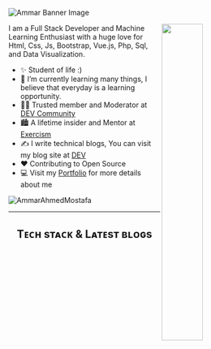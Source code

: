 <!-- Banner -->
![Ammar Banner Image](./banner.png)

<!-- Night Owl Image -->
<div>
  <img align="right" width="40%" src="[https://owlbertsio-resized.s3.amazonaws.com/Popper.psd.full.pn](https://scontent.fcai19-11.fna.fbcdn.net/v/t39.30808-6/482196646_1785351425631958_5924744337141864186_n.jpg?_nc_cat=111&ccb=1-7&_nc_sid=cc71e4&_nc_eui2=AeFnN1yYCbtZvUfZE7PL_fO8W564NL4Vi91bnrg0vhWL3WVO9guePVCrPdWatO2zFXyxBjAxCR6VNjLUbEJWjKlt&_nc_ohc=-hHOHVnPYS8Q7kNvwGZx318&_nc_oc=Adks7Oie0XXHzu8N1x0a-ydzeYVCgfxnJBhpR6rdBjypKS3sSsWGT1IMgtAenU3JzcE&_nc_zt=23&_nc_ht=scontent.fcai19-11.fna&_nc_gid=QF6Im7org458dNRSMJV2Dw&oh=00_AfFZWFBxVNd3qrFhPUcQ4vt1OOxyb4xORTc5Ygs0Inh0GQ&oe=681EB300)g">
</div>



<!-- Start Intro -->
<p align="left">
I am a Full Stack Developer and Machine Learning Enthusiast with a huge love for Html, Css, Js, Bootstrap, Vue.js,  Php,  Sql, and Data Visualization.
</p>

- ✨ Student of life :)
- 🌱 I’m currently learning many things, I believe that everyday is a learning opportunity.
- 💁‍♂️ Trusted member and Moderator at [DEV Community](https://dev.to)
- 🏙 A lifetime insider and Mentor at [Exercism](https://exercism.org/profiles/Kiran1689)
- ✍ I write technical blogs, You can visit my blog site at [DEV](https://eng-ammar.com/)
- ❤ Contributing to Open Source
- 💻 Visit my [Portfolio](https://eng-ammar.com/) for more details about me

<!-- Profile Count Badge -->
<p align="left">
  <img src="https://komarev.com/ghpvc/?username=AmmarAhmedMostafa&label=Profile%20views&color=770677&style=for-the-badge&logo=star" alt="AmmarAhmedMostafa" style="padding-right:20px;" />
</p>

---

<!-- Languages and Tools Section -->
<h2 align="center">Tᴇᴄʜ sᴛᴀᴄᴋ & Lᴀᴛᴇsᴛ ʙʟᴏɢs</h2>
